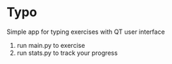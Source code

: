 # Typo
Simple app for typing exercises with QT user interface
1. run main.py to exercise
2. run stats.py to track your progress
